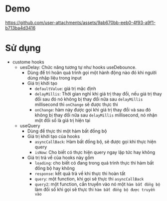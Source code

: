 # Demo



https://github.com/user-attachments/assets/9ab670bb-eeb0-4f93-a9f1-b713ba4d3416



# Sử dụng

- custome hooks
  - uesDelay: Chức năng tương tự như hooks useDebounce.
    - Dùng để trì hoãn quá trình gọi một hành động nào đó khi người dùng nhập liệu trong input
    - Giá trị khởi tạo
      - `defaultValue`: giá trị mặc định
      - `delayMillis`: Thời gian nghỉ khi giá trị thay đổi, nếu giá trị thay đổi sau đó nó không bị thay đổi nữa sau `delayMillis` millisecond thì `onChange` sẽ được thực thi
      - `onChange`: hàm này được gọi khi giá trị thay đổi và sau đó không bị thay đổi nữa sau `delayMillis` millisecond, nó nhận một đối số là giá trị hiện tại
  - useQuery
    - Dùng để thực thi một hàm bất đồng bộ
    - Giá trị khởi tạo của hooks
      - `asyncCallBack`: Hàm bất đồng bộ, sẽ được gọi khi thực hiện query
      - `isNow`: Cho biết có thực hiện query ngay lập tức hay không
    - Giá trị trả về của hooks này gồm
      - `loading`: cho biết có đang trong quá trình thực thi hàm bất đồng bộ hay không
      - `response`: kết quả trả về khi thực thi hoàn tất
      - `query`: một function, khi gọi sẽ thực thi `asyncCallBack`
      - `query2`: một function, cần truyền vào nó một `hàm bất đồng bộ` làm đối số khi gọi sẽ thực thi `hàm bất đồng bộ được truyền vào`
